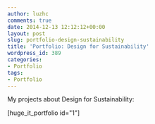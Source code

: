 ```yaml
---
author: luzhc
comments: true
date: 2014-12-13 12:12:12+00:00
layout: post
slug: portfolio-design-sustainability
title: 'Portfolio: Design for Sustainability'
wordpress_id: 389
categories:
- Portfolio
tags:
- Portfolio
---
```










My projects about Design for Sustainability:

[huge_it_portfolio id="1"]
